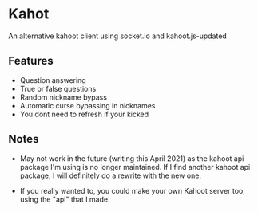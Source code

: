 # Kahot

An alternative kahoot client using socket.io and kahoot.js-updated

## Features

- Question answering
- True or false questions
- Random nickname bypass
- Automatic curse bypassing in nicknames
- You dont need to refresh if your kicked

## Notes

- May not work in the future (writing this April 2021) as the kahoot api package I'm using is no longer maintained. If I find another kahoot api package, I will definitely do a rewrite with the new one. 

- If you really wanted to, you could make your own Kahoot server too, using the "api" that I made.
